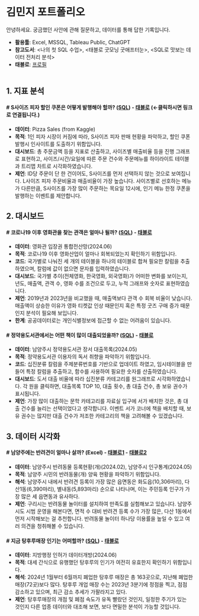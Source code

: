 # **김민지 포트폴리오**
안녕하세요. 궁금했던 사안에 관해 질문하고, 데이터를 통해 답한 기록입니다.

- **활용툴**: Excel, MSSQL, Tableau Public, ChatGPT
- **참고도서**: <나의 첫 SQL 수업>, <태블로 굿모닝 굿애프터눈>, <SQL로 맛보는 데이터 전처리 분석>
- **태블로**:  [프로필](https://public.tableau.com/app/profile/mzkim/vizzes)<br><br/>

## **1. 지표 분석**
#### **# S사이즈 피자 할인 쿠폰은 어떻게 발행해야 할까? ([SQL](https://github.com/mzkim-ny/portfolio/blob/main/%ED%94%BC%EC%9E%90%20%EB%8D%B0%EC%9D%B4%ED%84%B0)) - [태블로](https://public.tableau.com/views/11111111_/1?:language=ko-KR&:sid=&:redirect=auth&:display_count=n&:origin=viz_share_link)** (←클릭하시면 링크로 연결됩니다.)
- **데이터**: Pizza Sales (from Kaggle)
- **목적**: 1인 피자 시장이 커짐에 따라, S사이즈 피자 판매 현황을 파악하고, 할인 쿠폰 발행시 인사이트를 도출하기 위함입니다.
- **대시보드**: 총 주문금액 등을 지표로 산출하고, 사이즈별 매출비율 등을 진행 그래프로 표현하고, 사이즈/시간/요일에 따른 주문 건수와 주문메뉴를 하이라이트 테이블과 트리맵 차트로 시각화하였습니다.
- **제언**: ID당 주문이 단 한 건이어도, S사이즈를 먼저 선택하지 않는 것으로 보여집니다. L사이즈 피자 주문비율과 매출비율이 가장 높습니다. 사이즈별로 선호하는 메뉴가 다른만큼, S사이즈를 가장 많이 주문하는 목요일 12시에, 인기 메뉴 한정 쿠폰을 발행하는 이벤트를 제안합니다.

## **2. 대시보드**
#### **# 코로나19 이후 영화관을 찾는 관객은 얼마나 될까? ([SQL](https://github.com/mzkim-ny/portfolio/blob/main/%EC%BD%94%EB%A1%9C%EB%82%9819%EC%9D%B4%ED%9B%84%20%EC%98%81%ED%99%94%EA%B4%80%20%EB%A7%A4%EC%B6%9C%EC%95%A1%20%EB%B0%8F%20%EA%B4%80%EA%B0%9D%EC%88%98%20%EC%B6%94%EC%9D%B4))  - [태블로](https://public.tableau.com/views/19_17186243860350/2_1?:language=ko-KR&:sid=&:display_count=n&:origin=viz_share_link)** 
- **데이터**: 영화관 입장권 통합전산망(2024.06)
- **목적**: 코로나19 이후 영화산업이 얼마나 회복되었는지 확인하기 위함입니다.
- **코드**: 국가별로 나눠진 세 개의 테이블을 하나의 테이블로 합쳐 필요한 칼럼을 추출하였으며, 칼럼에 값이 없으면 문자를 입력하였습니다.
- **대시보드**: 국가별 추이(전체영화, 한국영화, 외국영화)가 어떠한 변화를 보이는지, 년도, 매출액, 관객 수, 영화 수를 조건으로 두고, 누적 그래프와 숫자로 표현하였습니다.
- **제언**: 2019년과 2023년을 비교했을 때, 매출액보다 관객 수 회복 비율이 낮습니다. 매출액이 상승한 이유가 영화 티켓값 인상 때문인지 혹은 특정 굿즈 구매 증가 때문인지 분석이 필요해 보입니다.
- **한계**: 공공데이터로는 개인식별정보에 접근할 수 없는 어려움이 있습니다.


#### **# 정약용도서관에서는 어떤 책이 많이 대출되었을까? ([SQL](https://github.com/mzkim-ny/portfolio/blob/main/%EC%A0%95%EC%95%BD%EC%9A%A9%EB%8F%84%EC%84%9C%EA%B4%80%EC%97%90%EC%84%9C%EB%8A%94%20%EC%96%B4%EB%96%A4%20%EC%B1%85%EC%9D%B4%20%EB%A7%8E%EC%9D%B4%20%EB%8C%80%EC%B6%9C%EB%90%98%EC%97%88%EC%9D%84%EA%B9%8C%3F))  - [태블로](https://public.tableau.com/views/_17196652852140/1?:language=ko-KR&:sid=&:display_count=n&:origin=viz_share_link)**
- **데이터**: 남양주시 정약용도서관 장서 대출목록(2024.05)
- **목적**: 정약용도서관 이용자의 독서 취향을 파악하기 위함입니다.
- **코드**: 십진분류 칼럼을 주제분류번호를 기반으로 업데이트 하였고, 임시테이블을 만들어 특정 칼럼을 추출하고, 함수를 사용하여 필요한 숫자를 산출하였습니다.
- **대시보드**: 도서 대출 비율에 따라 십진분류 카테고리를 원그래프로 시각화하였습니다. 각 원을 클릭하면, 대출목록 TOP 10, 대출 횟수, 총 대출 건수, 총 보유 권수가 표시됩니다.
- **제언**: 가장 많이 대출하는 문학 카테고리를 자료실 입구에 서가 배치한 것은, 총 대출 건수를 늘리는 선택이었다고 생각합니다. 이벤트 서가 코너에 책을 배치할 때, 보유 권수는 많지만 대출 건수가 저조한 카테고리의 책을 고려해볼 수 있겠습니다.


## **3. 데이터 시각화**
#### **# 남양주에는 반려견이 얼마나 살까? (Excel)   - [태블로1](https://public.tableau.com/app/profile/mzkim/viz/3_17178536456650/1)&nbsp;- [태블로2](https://public.tableau.com/shared/35Z4SXZ2H?:display_count=n&:origin=viz_share_link)**
- **데이터**: 남양주시 반려동물 등록현황(개)(2024.02), 남양주시 인구통계(2024.05)
- **목적**: 남양주 시민의 반려동물(개) 양육 현황을 파악하기 위함입니다.
- **해석**: 남양주시 내에서 반려견 등록이 가장 많은 읍면동은 화도읍(10,306마리), 다산1동(6,390마리), 별내동(5,893마리) 순으로 나타나며, 이는 주민등록 인구가 가장 많은 세 읍면동과 유사하다.
- **제언**: 구리시는 반려동물 놀이터를 설치하여 만족도를 실험해보고 있습니다. 남양주시도 시범 운영을 해본다면, 면적 수 대비 반려견 등록 수가 가장 많은, 다산 1동에서 먼저 시작해보는 걸 추천합니다. 반려동물 놀이터 하나당 이용률을 높일 수 있고 여러 의견을 청취해볼 수 있습니다.

#### **# 지금 탕후루매장 인기는 어떠할까? ([SQL](https://github.com/mzkim-ny/portfolio/blob/main/%ED%83%95%ED%9B%84%EB%A3%A8%EB%A7%A4%EC%9E%A5%20%EA%B0%9C%EC%97%85%20%EB%B0%8F%20%ED%8F%90%EC%97%85%20%EC%88%98))  - [태블로](https://public.tableau.com/views/2024_06__17185326601780/1_1?:language=ko-KR&publish=yes&:sid=&:display_count=n&:origin=viz_share_link)**
- **데이터**: 지방행정 인허가 데이터개방(2024.06)
- **목적**: 대세 간식으로 유행했던 탕후루의 인기가 여전히 유효한지 확인하기 위함입니다.
- **해석**: 2024년 1월부터 6월까지 폐업한 탕후루 매장은 총 163곳으로, 지난해 폐업한 매장(72곳)보다 많다. 탕후루 개업 매장 수는 2023년 3분기에 정점을 찍고, 점점 감소하고 있으며, 최근 감소 추세가 가팔라지고 있다.
- **제언**: 탕후루매장의 개점 및 폐점 속도가 유독 빨랐던 것인지, 일정한 주기가 있는 것인지 다른 업종 데이터와 대조해 보면, 보다 면밀한 분석이 가능할 것입니다.
